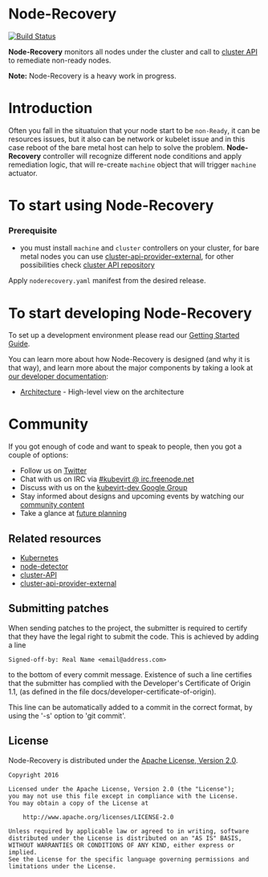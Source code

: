 # Node-Recovery

[![Build Status](https://travis-ci.com/kubevirt/node-recovery.svg?branch=master)](https://travis-ci.com/kubevirt/node-recovery)

**Node-Recovery** monitors all nodes under the cluster and call to [cluster API][cluster-api] to remediate non-ready nodes.

**Note:** Node-Recovery is a heavy work in progress.

# Introduction

Often you fall in the situatuion that your node start to be `non-Ready`, it can be resources issues, but it also can be network or kubelet issue and in this case reboot of the bare metal host can help to solve the problem. **Node-Recovery** controller will recognize different node conditions and apply remediation logic, that will re-create `machine` object that will trigger `machine` actuator.

# To start using Node-Recovery

### Prerequisite

- you must install `machine` and `cluster` controllers on your cluster, for bare metal nodes you can use [cluster-api-provider-external][cluster-api-provider-external], for other possibilities check [cluster API repository](https://github.com/kubernetes-sigs/cluster-api#provider-implementations)

Apply `noderecovery.yaml` manifest from the desired release.

# To start developing Node-Recovery

To set up a development environment please read our
[Getting Started Guide](/docs/getting-started.md).

You can learn more about how Node-Recovery is designed (and why it is that way),
and learn more about the major components by taking a look at
[our developer documentation](docs/):

 * [Architecture](docs/architecture.md) - High-level view on the architecture

# Community

If you got enough of code and want to speak to people, then you got a couple
of options:

* Follow us on [Twitter](https://twitter.com/kubevirt)
* Chat with us on IRC via [#kubevirt @ irc.freenode.net](https://kiwiirc.com/client/irc.freenode.net/kubevirt)
* Discuss with us on the [kubevirt-dev Google Group](https://groups.google.com/forum/#!forum/kubevirt-dev)
* Stay informed about designs and upcoming events by watching our [community content](https://github.com/kubevirt/community/)
* Take a glance at [future planning](https://trello.com/b/50CuosoD/kubevirt)

## Related resources

 * [Kubernetes][k8s]
 * [node-detector][node-detector]
 * [cluster-API][cluster-api]
 * [cluster-api-provider-external][cluster-api-provider-external]

## Submitting patches

When sending patches to the project, the submitter is required to certify that
they have the legal right to submit the code. This is achieved by adding a line

    Signed-off-by: Real Name <email@address.com>

to the bottom of every commit message. Existence of such a line certifies
that the submitter has complied with the Developer's Certificate of Origin 1.1,
(as defined in the file docs/developer-certificate-of-origin).

This line can be automatically added to a commit in the correct format, by
using the '-s' option to 'git commit'.
## License

Node-Recovery is distributed under the
[Apache License, Version 2.0](http://www.apache.org/licenses/LICENSE-2.0.txt).

    Copyright 2016

    Licensed under the Apache License, Version 2.0 (the "License");
    you may not use this file except in compliance with the License.
    You may obtain a copy of the License at

        http://www.apache.org/licenses/LICENSE-2.0

    Unless required by applicable law or agreed to in writing, software
    distributed under the License is distributed on an "AS IS" BASIS,
    WITHOUT WARRANTIES OR CONDITIONS OF ANY KIND, either express or implied.
    See the License for the specific language governing permissions and
    limitations under the License.

[//]: # (Reference links)
   [k8s]: https://kubernetes.io
   [node-detector]: https://github.com/kubernetes/node-problem-detector
   [cluster-api]: https://github.com/kubernetes-sigs/cluster-api
   [cluster-api-provider-external]: https://github.com/kubevirt/cluster-api-provider-external
